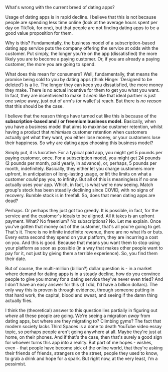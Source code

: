 What's wrong with the current breed of dating apps?

Usage of dating apps is in rapid decline. I believe that this is not because people are spending less time online (look at the average hours spent per day on TikTok, for one), but that people are not finding dating apps to be a good value proposition for them.

Why is this? Fundamentally, the business model of a subscription-based dating app service puts the company offering the service at odds with the customer. Put simply, the longer you're on the app (dissatisfied) the more likely you are to become a paying customer. Or, if you are already a paying customer, the more you are going to spend.

What does this mean for consumers? Well, fundamentally, that means the promise being sold to you by dating apps (think Hinge: 'Designed to be deleted') is a lie. The longer they can keep you dissatisfied, the more money they make. There is no actual incentive for them to get you what you want. In fact, they are incentivised to make it *seem* like that ideal partner is just one swipe away, just out of arm's (or wallet's) reach. But there is *no reason* that this should be the case.

I believe that the reason things have turned out like this is because of the **subscription-based and / or freemium business model.** Basically, when you have a business model that aims to maximise customer retention, whilst having a product that *minimises* customer retention when customers actually get what they want, you either lose money, or your customers lose their happiness. So why are dating apps choosing this business model?

Simply put, it is lucrative. For a typical paid app, you might get 5 pounds per paying customer, once. For a subscription model, you might get 24 pounds (2 pounds per month, paid yearly, in advance), or, perhaps, 5 pounds per month, indefinitely. Basically, they either let you charge customers more upfront, in anticipation of long-lasting usage, or lift the limits on what a customer *could* pay you, to infinity. But all of this is meaningless if no one actually uses your app. Which, in fact, is what we're now seeing. Match group's stock has been steadily declining since COVID, with no signs of recovery. Bumble stock is in freefall. So, does that mean dating apps are dead?

Perhaps. Or perhaps they just got too greedy. It is possible, in fact, for the service and the customer's ideals to be aligned. All it takes is an upfront payment. What? No freemium? No subscriptions? No. Let me explain. Once you've gotten that money out of the customer, that's all you're going to get. That's it. There is no infinite indefinite revenue, there are no what ifs or buts. Every extra second they spend on your platform, they are incurring a cost on you. And this is good. Because that means you want them to stop using your platform as soon as possible (in a way that makes other people want to pay for it, not just by giving them a terrible experience). So, you find them their date. 

But of course, the multi-million (billion?) dollar question is - in a market where demand for dating apps is in a steady decline, how do you convince people to give you money for a dating service they've never even tried? And I don't have an easy answer for this (if I did, I'd have a billion dollars). The only way this is proven is through evidence, through someone putting in that hard work, the capital, blood and sweat, and seeing if the damn thing actually flies.

I think the (theoretical) answer to this question lies partially in figuring out *where* all these people are going. We're seeing a migration *away* from dating apps, but where are they migrating *to*? Climbing gyms? The fact that modern society lacks Third Spaces is a done to death YouTube video essay topic, so perhaps people aren't going anywhere at all. Maybe they're just at home, on their phones. And if that's the case, then that's surely a good sign for whoever turns this app into a reality. But part of me hopes - wishes, even - that people have become sick of the online world, that they're asking their friends of friends, strangers on the street, people they used to know, to grab a drink and hope for a spark. But right now, at the very least, I'm a pessimist.